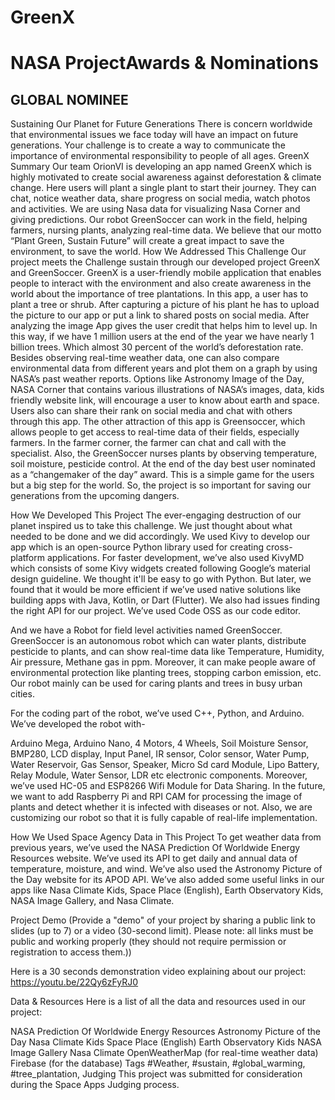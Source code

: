 # GreenX
<h1>NASA Project</h1.
<h3>Awards & Nominations</h3>

<h2>GLOBAL NOMINEE</h2>
Sustaining Our Planet for Future Generations
There is concern worldwide that environmental issues we face today will have an impact on future generations. Your challenge is to create a way to communicate the importance of environmental responsibility to people of all ages.
GreenX
Summary
Our team OrionVI is developing an app named GreenX which is highly motivated to create social awareness against deforestation &amp; climate change. Here users will plant a single plant to start their journey. They can chat, notice weather data, share progress on social media, watch photos and activities. We are using Nasa data for visualizing Nasa Corner and giving predictions. Our robot GreenSoccer can work in the field, helping farmers, nursing plants, analyzing real-time data. We believe that our motto “Plant Green, Sustain Future” will create a great impact to save the environment, to save the world.
How We Addressed This Challenge
 Our project meets the Challenge sustain through our developed project GreenX and GreenSoccer. GreenX is a user-friendly mobile application that enables people to interact with the environment and also create awareness in the world about the importance of tree plantations. In this app, a user has to plant a tree or shrub. After capturing a picture of his plant he has to upload the picture to our app or put a link to shared posts on social media. After analyzing the image App gives the user credit that helps him to level up. In this way, if we have 1 million users at the end of the year we have nearly 1 billion trees. Which almost 30 percent of the world’s deforestation rate. Besides observing real-time weather data, one can also compare environmental data from different years and plot them on a graph by using NASA’s past weather reports. Options like Astronomy Image of the Day, NASA Corner that contains various illustrations of NASA’s images, data, kids friendly website link, will encourage a user to know about earth and space. Users also can share their rank on social media and chat with others through this app. The other attraction of this app is Greensoccer, which allows people to get access to real-time data of their fields, especially farmers. In the farmer corner, the farmer can chat and call with the specialist. Also, the GreenSoccer nurses plants by observing temperature, soil moisture, pesticide control. At the end of the day best user nominated as a “changemaker of the day” award. This is a simple game for the users but a big step for the world. So, the project is so important for saving our generations from the upcoming dangers.

How We Developed This Project
The ever-engaging destruction of our planet inspired us to take this challenge. We just thought about what needed to be done and we did accordingly. We used Kivy to develop our app which is an open-source Python library used for creating cross-platform applications. For faster development, we’ve also used KivyMD which consists of some Kivy widgets created following Google’s material design guideline. We thought it'll be easy to go with Python. But later, we found that it would be more efficient if we’ve used native solutions like building apps with Java, Kotlin, or Dart (Flutter). We also had issues finding the right API for our project. We’ve used Code OSS as our code editor.

And we have a Robot for field level activities named GreenSoccer. GreenSoccer is an autonomous robot which can water plants, distribute pesticide to plants, and can show real-time data like Temperature, Humidity, Air pressure, Methane gas in ppm. Moreover, it can make people aware of environmental protection like planting trees, stopping carbon emission, etc. Our robot mainly can be used for caring plants and trees in busy urban cities.

For the coding part of the robot, we’ve used C++, Python, and Arduino. We’ve developed the robot with- 

Arduino Mega, Arduino Nano, 4 Motors, 4 Wheels, Soil Moisture Sensor, BMP280, LCD display, Input Panel, IR sensor, Color sensor, Water Pump, Water Reservoir, Gas Sensor, Speaker, Micro Sd card Module, Lipo Battery, Relay Module, Water Sensor, LDR etc electronic components. Moreover, we’ve used HC-05 and ESP8266 Wifi Module for Data Sharing. In the future, we want to add Raspberry Pi and RPI CAM for processing the image of plants and detect whether it is infected with diseases or not. Also, we are customizing our robot so that it is fully capable of real-life implementation.

How We Used Space Agency Data in This Project
To get weather data from previous years, we’ve used the NASA Prediction Of Worldwide Energy Resources website. We’ve used its API to get daily and annual data of temperature, moisture, and wind. We’ve also used the Astronomy Picture of the Day website for its APOD API. We’ve also added some useful links in our apps like Nasa Climate Kids, Space Place (English), Earth Observatory Kids, NASA Image Gallery, and Nasa Climate.

Project Demo
(Provide a "demo" of your project by sharing a public link to slides (up to 7) or a video (30-second limit). Please note: all links must be public and working properly (they should not require permission or registration to access them.))

Here is a 30 seconds demonstration video explaining about our project: https://youtu.be/22Qy6zFyRJ0


Data & Resources
Here is a list of all the data and resources used in our project:







NASA Prediction Of Worldwide Energy Resources
Astronomy Picture of the Day 
Nasa Climate Kids 
Space Place (English)
Earth Observatory Kids
NASA Image Gallery
Nasa Climate
OpenWeatherMap (for real-time weather data)
Firebase (for the database)
Tags
#Weather, #sustain, #global_warming, #tree_plantation,
Judging
This project was submitted for consideration during the Space Apps Judging process.
